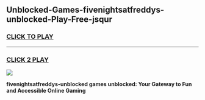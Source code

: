 
## Unblocked-Games-fivenightsatfreddys-unblocked-Play-Free-jsqur
<h3>
<a href="https://premium76.site?title=fivenightsatfreddys-unblocked&ref=20M">CLICK TO PLAY</a></h3>
<hr>

<h3>
<a href="https://premium76.site?title=fivenightsatfreddys-unblocked&ref=20M">CLICK 2 PLAY</a>
  
</h3>

<a href="https://premium76.site?title=fivenightsatfreddys-unblocked&ref=19M"><img src="https://clearcache.store/games.png"></a>


**fivenightsatfreddys-unblocked games unblocked: Your Gateway to Fun and Accessible Online Gaming**
